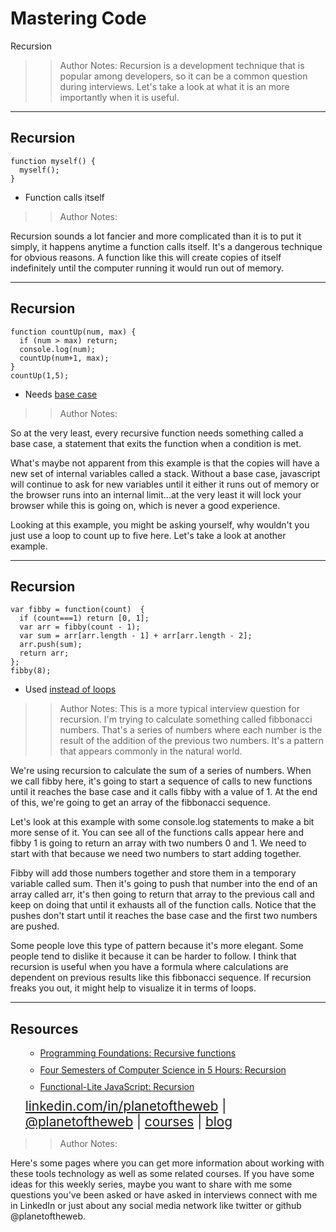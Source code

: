 <!-- .slide: data-state="title" -->

# Mastering Code
Recursion

> >Author Notes:
Recursion is a development technique that is popular among developers, so it can be a common question during interviews. Let's take a look at what it is an more importantly when it is useful.

---

## Recursion

```
function myself() {
  myself();
}
```

- Function calls itself

> > Author Notes:

Recursion sounds a lot fancier and more complicated than it is to put it simply, it happens anytime a function calls itself. It's a dangerous technique for obvious reasons. A function like this will create copies of itself indefinitely until the computer running it would run out of memory.


---

## Recursion
```
function countUp(num, max) {
  if (num > max) return;
  console.log(num);
  countUp(num+1, max);
}
countUp(1,5);
```

- Needs [base case](http://planetoftheweb.jsbin.com/baraqad/edit?js,console)

> > Author Notes:

So at the very least, every recursive function needs something called a base case, a statement that exits the function when a condition is met.

What's maybe not apparent from this example is that the copies will have a new set of internal variables called a stack. Without a base case, javascript will continue to ask for new variables until it either it runs out of memory or the browser runs into an internal limit...at the very least it will lock your browser while this is going on, which is never a good experience.

Looking at this example, you might be asking yourself, why wouldn't you just use a loop to count up to five here. Let's take a look at another example.

---

## Recursion

```
var fibby = function(count)  {
  if (count===1) return [0, 1];
  var arr = fibby(count - 1);  
  var sum = arr[arr.length - 1] + arr[arr.length - 2];
  arr.push(sum);
  return arr;
};
fibby(8);
```

- Used [instead of loops](http://planetoftheweb.jsbin.com/quzazam/edit?js,console)

> > Author Notes:
This is a more typical interview question for recursion. I'm trying to calculate something called fibbonacci numbers. That's a series of numbers where each number is the result of the addition of the previous two numbers. It's a pattern that appears commonly in the natural world.

We're using recursion to calculate the sum of a series of numbers. When we call fibby here, it's going to start a sequence of calls to new functions until it reaches the base case and it calls fibby with a value of 1. At the end of this, we're going to get an array of the fibbonacci sequence.

Let's look at this example with some console.log statements to make a bit more sense of it. You can see all of the functions calls appear here and fibby 1 is going to return an array with two numbers 0 and 1. We need to start with that because we need two numbers to start adding together.

Fibby will add those numbers together and store them in a temporary variable called sum. Then it's going to push that number into the end of an array called arr, it's then going to return that array to the previous call and keep on doing that until it exhausts all of the function calls. Notice that the pushes don't start until it reaches the base case and the first two numbers are pushed.

Some people love this type of pattern because it's more elegant. Some people tend to dislike it because it can be harder to follow. I think that recursion is useful when you have a formula where calculations are dependent on previous results like this fibbonacci sequence. If recursion freaks you out, it might help to visualize it in terms of loops.


---

## Resources
<ul>
  <li style="list-style: none;">
    <ul>
      <li style="margin-bottom: 10px"><a href="https://www.linkedin.com/learning/programming-foundations-discrete-mathematics/recursion">Programming Foundations: Recursive functions</a></li>
      <li style="margin-bottom: 10px"><a href="https://www.linkedin.com/learning/four-semesters-of-computer-science-in-5-hours/recursion">Four Semesters of Computer Science in 5 Hours: Recursion</a></li>
      <li style="margin-bottom: 10px"><a href="https://www.linkedin.com/learning/functional-lite-javascript/recursion">Functional-Lite JavaScript: Recursion</a></li>
    </ul>
  </li>
  <li style="list-style: none; font-size: 1.3rem;"><a href="hhttps://www.linkedin.com/in/planetoftheweb">linkedin.com/in/planetoftheweb</a> | <a href="https://www.twitter.com/planetoftheweb">@planetoftheweb</a> | <a href="https://www.linkedin.com/learning/instructors/ray-villalobos">courses</a> | <a href="https://raybo.org">blog</a></li>
</ul>

> > Author Notes:

Here's some pages where you can get more information about working with these tools technology as well as some related courses. If you have some ideas for this weekly series, maybe you want to share with me some questions you've been asked or have asked in interviews connect with me in LinkedIn or just about any social media network like twitter or github @planetoftheweb.
